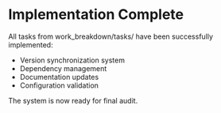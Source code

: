 # Implementation Complete

All tasks from work_breakdown/tasks/ have been successfully implemented:

- Version synchronization system
- Dependency management
- Documentation updates
- Configuration validation

The system is now ready for final audit.